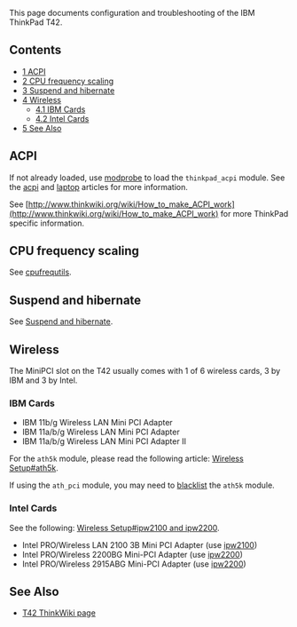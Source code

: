 This page documents configuration and troubleshooting of the IBM ThinkPad T42.

## Contents

*   [1 ACPI](#ACPI)
*   [2 CPU frequency scaling](#CPU_frequency_scaling)
*   [3 Suspend and hibernate](#Suspend_and_hibernate)
*   [4 Wireless](#Wireless)
    *   [4.1 IBM Cards](#IBM_Cards)
    *   [4.2 Intel Cards](#Intel_Cards)
*   [5 See Also](#See_Also)

## ACPI

If not already loaded, use [modprobe](/index.php/Modprobe "Modprobe") to load the `thinkpad_acpi` module. See the [acpi](/index.php/Acpi "Acpi") and [laptop](/index.php/Laptop "Laptop") articles for more information.

See [http://www.thinkwiki.org/wiki/How_to_make_ACPI_work](http://www.thinkwiki.org/wiki/How_to_make_ACPI_work) for more ThinkPad specific information.

## CPU frequency scaling

See [cpufrequtils](/index.php/Cpufrequtils "Cpufrequtils").

## Suspend and hibernate

See [Suspend and hibernate](/index.php/Suspend_and_hibernate "Suspend and hibernate").

## Wireless

The MiniPCI slot on the T42 usually comes with 1 of 6 wireless cards, 3 by IBM and 3 by Intel.

### IBM Cards

*   IBM 11b/g Wireless LAN Mini PCI Adapter
*   IBM 11a/b/g Wireless LAN Mini PCI Adapter
*   IBM 11a/b/g Wireless LAN Mini PCI Adapter II

For the `ath5k` module, please read the following article: [Wireless Setup#ath5k](/index.php/Wireless_Setup#ath5k "Wireless Setup").

If using the `ath_pci` module, you may need to [blacklist](/index.php/Modprobe#Blacklisting "Modprobe") the `ath5k` module.

### Intel Cards

See the following: [Wireless Setup#ipw2100 and ipw2200](/index.php/Wireless_Setup#ipw2100_and_ipw2200 "Wireless Setup").

*   Intel PRO/Wireless LAN 2100 3B Mini PCI Adapter (use [ipw2100](/index.php/Wireless_network_configuration#ipw2100_and_ipw2200 "Wireless network configuration"))
*   Intel PRO/Wireless 2200BG Mini-PCI Adapter (use [ipw2200](/index.php/Wireless_network_configuration#ipw2100_and_ipw2200 "Wireless network configuration"))
*   Intel PRO/Wireless 2915ABG Mini-PCI Adapter (use [ipw2200](/index.php/Wireless_network_configuration#ipw2100_and_ipw2200 "Wireless network configuration"))

## See Also

*   [T42 ThinkWiki page](http://www.thinkwiki.org/wiki/Category:)